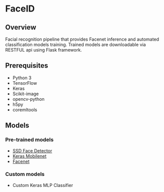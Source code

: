 # FaceID

## Overview
Facial recognition pipeline that provides Facenet inference and automated classification models training.
Trained models are downloadable via RESTFUL api using Flask framework. 

## Prerequisites
* Python 3
* TensorFlow
* Keras
* Scikit-image
* opencv-python
* h5py
* coremltools

## Models
### Pre-trained models
* [SSD Face Detector](https://github.com/yeephycho/tensorflow-face-detection)
* [Keras Mobilenet](https://keras.io/applications/#mobilenet)
* [Facenet](https://github.com/davidsandberg/facenet)
### Custom models
* Custom Keras MLP Classifier
